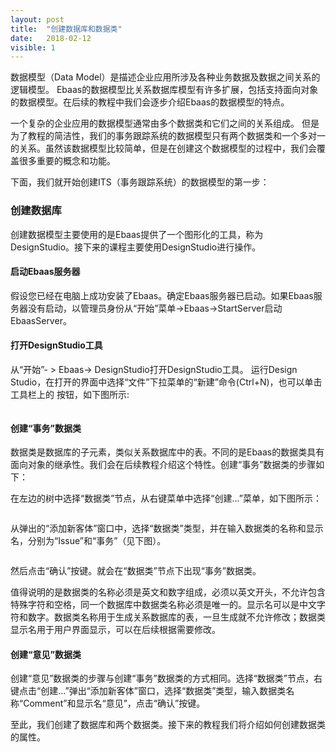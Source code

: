 ```yaml
---
layout: post
title:  "创建数据库和数据类"
date:   2018-02-12
visible: 1
---
```


数据模型（Data Model）是描述企业应用所涉及各种业务数据及数据之间关系的逻辑模型。 Ebaas的数据模型比关系数据库模型有许多扩展，包括支持面向对象的数据模型。在后续的教程中我们会逐步介绍Ebaas的数据模型的特点。

一个复杂的企业应用的数据模型通常由多个数据类和它们之间的关系组成。 但是为了教程的简洁性，我们的事务跟踪系统的数据模型只有两个数据类和一个多对一的关系。虽然该数据模型比较简单，但是在创建这个数据模型的过程中，我们会覆盖很多重要的概念和功能。

下面，我们就开始创建ITS（事务跟踪系统）的数据模型的第一步：

### 创建数据库

创建数据模型主要使用的是Ebaas提供了一个图形化的工具，称为DesignStudio。接下来的课程主要使用DesignStudio进行操作。

#### 启动Ebaas服务器

假设您已经在电脑上成功安装了Ebaas。确定Ebaas服务器已启动。如果Ebaas服务器没有启动，以管理员身份从“开始”菜单->Ebaas->StartServer启动EbaasServer。

#### 打开DesignStudio工具

从“开始”- > Ebaas-> DesignStudio打开DesignStudio工具。
运行Design Studio，在打开的界面中选择“文件”下拉菜单的“新建”命令(Ctrl+N)，也可以单击工具栏上的 按钮，如下图所示:

<img src="{{'/assets/img/2018-2-17新建数据库1.png' | prepend: site.baseurl }}" alt="">

#### 创建“事务”数据类

数据类是数据库的子元素，类似关系数据库中的表。不同的是Ebaas的数据类具有面向对象的继承性。我们会在后续教程介绍这个特性。创建“事务”数据类的步骤如下：

在左边的树中选择“数据类”节点，从右键菜单中选择“创建...”菜单，如下图所示：

<img >

从弹出的“添加新客体”窗口中，选择“数据类”类型，并在输入数据类的名称和显示名，分别为“Issue”和“事务”（见下图）。

<img >

然后点击“确认”按键。就会在“数据类”节点下出现“事务”数据类。

值得说明的是数据类的名称必须是英文和数字组成，必须以英文开头，不允许包含特殊字符和空格，同一个数据库中数据类名称必须是唯一的。显示名可以是中文字符和数字。数据类名称用于生成关系数据库的表，一旦生成就不允许修改；数据类显示名用于用户界面显示，可以在后续根据需要修改。

#### 创建“意见”数据类

创建“意见”数据类的步骤与创建“事务”数据类的方式相同。选择“数据类”节点，右键点击“创建...”弹出“添加新客体”窗口，选择“数据类”类型，输入数据类名称“Comment”和显示名“意见”，点击“确认”按键。


至此，我们创建了数据库和两个数据类。接下来的教程我们将介绍如何创建数据类的属性。


